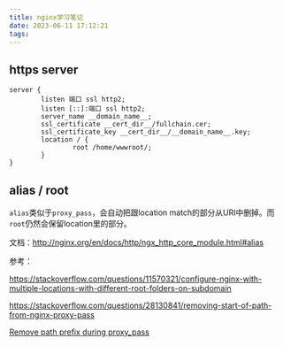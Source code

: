 ```yaml
---
title: nginx学习笔记
date: 2023-06-11 17:12:21
tags:
---
```


## https server

```text
server {
        listen 端口 ssl http2;
        listen [::]:端口 ssl http2;
        server_name __domain_name__;
        ssl_certificate __cert_dir__/fullchain.cer;
        ssl_certificate_key __cert_dir__/__domain_name__.key;
        location / { 
                root /home/wwwroot/;
        }   
}
```

## alias / root

`alias`类似于`proxy_pass`，会自动把跟location match的部分从URI中删掉。而`root`仍然会保留location里的部分。

文档：<http://nginx.org/en/docs/http/ngx_http_core_module.html#alias>

参考：

<https://stackoverflow.com/questions/11570321/configure-nginx-with-multiple-locations-with-different-root-folders-on-subdomain>

<https://stackoverflow.com/questions/28130841/removing-start-of-path-from-nginx-proxy-pass>

[Remove path prefix during proxy_pass](https://mailman.nginx.org/pipermail/nginx/2016-February/049856.html)
